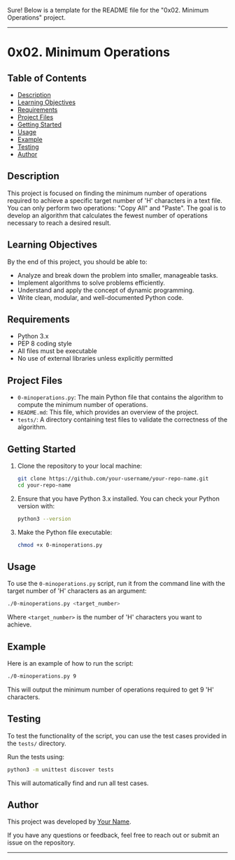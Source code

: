 Sure! Below is a template for the README file for the "0x02. Minimum Operations" project.

---

# 0x02. Minimum Operations

## Table of Contents
- [Description](#description)
- [Learning Objectives](#learning-objectives)
- [Requirements](#requirements)
- [Project Files](#project-files)
- [Getting Started](#getting-started)
- [Usage](#usage)
- [Example](#example)
- [Testing](#testing)
- [Author](#author)

## Description

This project is focused on finding the minimum number of operations required to achieve a specific target number of 'H' characters in a text file. You can only perform two operations: "Copy All" and "Paste". The goal is to develop an algorithm that calculates the fewest number of operations necessary to reach a desired result.

## Learning Objectives

By the end of this project, you should be able to:
- Analyze and break down the problem into smaller, manageable tasks.
- Implement algorithms to solve problems efficiently.
- Understand and apply the concept of dynamic programming.
- Write clean, modular, and well-documented Python code.

## Requirements

- Python 3.x
- PEP 8 coding style
- All files must be executable
- No use of external libraries unless explicitly permitted

## Project Files

- `0-minoperations.py`: The main Python file that contains the algorithm to compute the minimum number of operations.
- `README.md`: This file, which provides an overview of the project.
- `tests/`: A directory containing test files to validate the correctness of the algorithm.

## Getting Started

1. Clone the repository to your local machine:
   ```bash
   git clone https://github.com/your-username/your-repo-name.git
   cd your-repo-name
   ```

2. Ensure that you have Python 3.x installed. You can check your Python version with:
   ```bash
   python3 --version
   ```

3. Make the Python file executable:
   ```bash
   chmod +x 0-minoperations.py
   ```

## Usage

To use the `0-minoperations.py` script, run it from the command line with the target number of 'H' characters as an argument:

```bash
./0-minoperations.py <target_number>
```

Where `<target_number>` is the number of 'H' characters you want to achieve.

## Example

Here is an example of how to run the script:

```bash
./0-minoperations.py 9
```

This will output the minimum number of operations required to get 9 'H' characters.

## Testing

To test the functionality of the script, you can use the test cases provided in the `tests/` directory.

Run the tests using:

```bash
python3 -m unittest discover tests
```

This will automatically find and run all test cases.

## Author

This project was developed by [Your Name](https://github.com/your-username).

If you have any questions or feedback, feel free to reach out or submit an issue on the repository.

---
